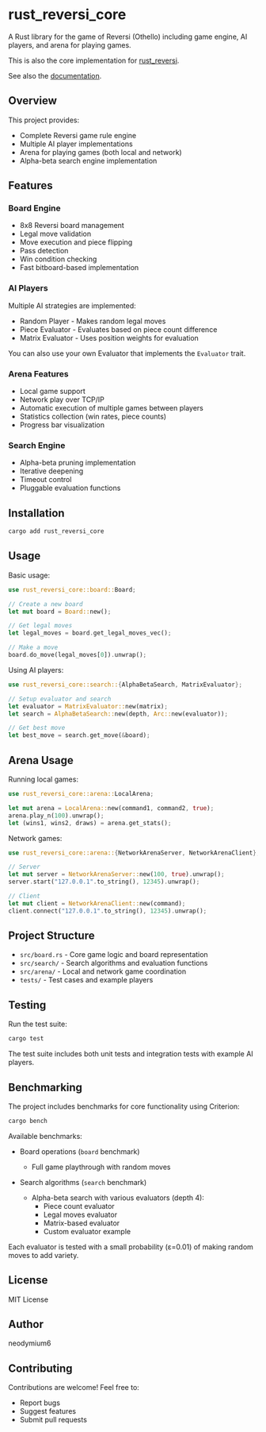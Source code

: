 # rust_reversi_core

A Rust library for the game of Reversi (Othello) including game engine, AI players, and arena for playing games.

This is also the core implementation for [rust_reversi](https://github.com/neodymium6/rust_reversi).

See also the [documentation](https://docs.rs/rust_reversi_core).

## Overview

This project provides:

- Complete Reversi game rule engine
- Multiple AI player implementations
- Arena for playing games (both local and network)
- Alpha-beta search engine implementation

## Features

### Board Engine

- 8x8 Reversi board management
- Legal move validation
- Move execution and piece flipping
- Pass detection
- Win condition checking
- Fast bitboard-based implementation

### AI Players

Multiple AI strategies are implemented:

- Random Player - Makes random legal moves
- Piece Evaluator - Evaluates based on piece count difference
- Matrix Evaluator - Uses position weights for evaluation

You can also use your own Evaluator that implements the `Evaluator` trait.

### Arena Features

- Local game support
- Network play over TCP/IP
- Automatic execution of multiple games between players
- Statistics collection (win rates, piece counts)
- Progress bar visualization

### Search Engine

- Alpha-beta pruning implementation
- Iterative deepening
- Timeout control
- Pluggable evaluation functions

## Installation

```bash
cargo add rust_reversi_core
```

## Usage

Basic usage:

```rust
use rust_reversi_core::board::Board;

// Create a new board
let mut board = Board::new();

// Get legal moves
let legal_moves = board.get_legal_moves_vec();

// Make a move
board.do_move(legal_moves[0]).unwrap();
```

Using AI players:

```rust
use rust_reversi_core::search::{AlphaBetaSearch, MatrixEvaluator};

// Setup evaluator and search
let evaluator = MatrixEvaluator::new(matrix);
let search = AlphaBetaSearch::new(depth, Arc::new(evaluator));

// Get best move
let best_move = search.get_move(&board);
```

## Arena Usage

Running local games:

```rust
use rust_reversi_core::arena::LocalArena;

let mut arena = LocalArena::new(command1, command2, true);
arena.play_n(100).unwrap();
let (wins1, wins2, draws) = arena.get_stats();
```

Network games:

```rust
use rust_reversi_core::arena::{NetworkArenaServer, NetworkArenaClient};

// Server
let mut server = NetworkArenaServer::new(100, true).unwrap();
server.start("127.0.0.1".to_string(), 12345).unwrap();

// Client
let mut client = NetworkArenaClient::new(command);
client.connect("127.0.0.1".to_string(), 12345).unwrap();
```

## Project Structure

- `src/board.rs` - Core game logic and board representation
- `src/search/` - Search algorithms and evaluation functions
- `src/arena/` - Local and network game coordination
- `tests/` - Test cases and example players

## Testing

Run the test suite:

```bash
cargo test
```

The test suite includes both unit tests and integration tests with example AI players.

## Benchmarking

The project includes benchmarks for core functionality using Criterion:

```bash
cargo bench
```

Available benchmarks:

- Board operations (`board` benchmark)
  - Full game playthrough with random moves
  
- Search algorithms (`search` benchmark)
  - Alpha-beta search with various evaluators (depth 4):
    - Piece count evaluator
    - Legal moves evaluator
    - Matrix-based evaluator
    - Custom evaluator example

Each evaluator is tested with a small probability (ε=0.01) of making random moves to add variety.

## License

MIT License

## Author

neodymium6

## Contributing

Contributions are welcome! Feel free to:

- Report bugs
- Suggest features
- Submit pull requests
